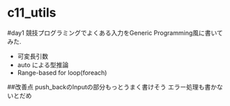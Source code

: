 # c11_utils

#day1
競技プログラミングでよくある入力をGeneric Programming風に書いてみた.
* 可変長引数
* auto による型推論
* Range-based for loop(foreach)

##改善点
push_backのInputの部分もっとうまく書けそう
エラー処理も書かないとだめ
